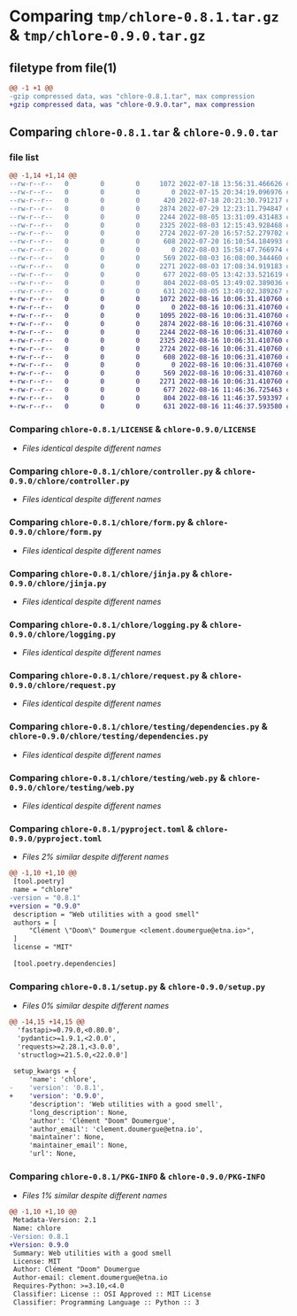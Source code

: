 # Comparing `tmp/chlore-0.8.1.tar.gz` & `tmp/chlore-0.9.0.tar.gz`

## filetype from file(1)

```diff
@@ -1 +1 @@
-gzip compressed data, was "chlore-0.8.1.tar", max compression
+gzip compressed data, was "chlore-0.9.0.tar", max compression
```

## Comparing `chlore-0.8.1.tar` & `chlore-0.9.0.tar`

### file list

```diff
@@ -1,14 +1,14 @@
--rw-r--r--   0        0        0     1072 2022-07-18 13:56:31.466626 chlore-0.8.1/LICENSE
--rw-r--r--   0        0        0        0 2022-07-15 20:34:19.096976 chlore-0.8.1/chlore/__init__.py
--rw-r--r--   0        0        0      420 2022-07-18 20:21:30.791217 chlore-0.8.1/chlore/config.py
--rw-r--r--   0        0        0     2874 2022-07-29 12:23:11.794847 chlore-0.8.1/chlore/controller.py
--rw-r--r--   0        0        0     2244 2022-08-05 13:31:09.431483 chlore-0.8.1/chlore/form.py
--rw-r--r--   0        0        0     2325 2022-08-03 12:15:43.928468 chlore-0.8.1/chlore/jinja.py
--rw-r--r--   0        0        0     2724 2022-07-20 16:57:52.279702 chlore-0.8.1/chlore/logging.py
--rw-r--r--   0        0        0      608 2022-07-20 16:10:54.184993 chlore-0.8.1/chlore/request.py
--rw-r--r--   0        0        0        0 2022-08-03 15:58:47.766974 chlore-0.8.1/chlore/testing/__init__.py
--rw-r--r--   0        0        0      569 2022-08-03 16:08:00.344460 chlore-0.8.1/chlore/testing/dependencies.py
--rw-r--r--   0        0        0     2271 2022-08-03 17:08:34.919183 chlore-0.8.1/chlore/testing/web.py
--rw-r--r--   0        0        0      677 2022-08-05 13:42:33.521619 chlore-0.8.1/pyproject.toml
--rw-r--r--   0        0        0      804 2022-08-05 13:49:02.389036 chlore-0.8.1/setup.py
--rw-r--r--   0        0        0      631 2022-08-05 13:49:02.389267 chlore-0.8.1/PKG-INFO
+-rw-r--r--   0        0        0     1072 2022-08-16 10:06:31.410760 chlore-0.9.0/LICENSE
+-rw-r--r--   0        0        0        0 2022-08-16 10:06:31.410760 chlore-0.9.0/chlore/__init__.py
+-rw-r--r--   0        0        0     1095 2022-08-16 10:06:31.410760 chlore-0.9.0/chlore/config.py
+-rw-r--r--   0        0        0     2874 2022-08-16 10:06:31.410760 chlore-0.9.0/chlore/controller.py
+-rw-r--r--   0        0        0     2244 2022-08-16 10:06:31.410760 chlore-0.9.0/chlore/form.py
+-rw-r--r--   0        0        0     2325 2022-08-16 10:06:31.410760 chlore-0.9.0/chlore/jinja.py
+-rw-r--r--   0        0        0     2724 2022-08-16 10:06:31.410760 chlore-0.9.0/chlore/logging.py
+-rw-r--r--   0        0        0      608 2022-08-16 10:06:31.410760 chlore-0.9.0/chlore/request.py
+-rw-r--r--   0        0        0        0 2022-08-16 10:06:31.410760 chlore-0.9.0/chlore/testing/__init__.py
+-rw-r--r--   0        0        0      569 2022-08-16 10:06:31.410760 chlore-0.9.0/chlore/testing/dependencies.py
+-rw-r--r--   0        0        0     2271 2022-08-16 10:06:31.410760 chlore-0.9.0/chlore/testing/web.py
+-rw-r--r--   0        0        0      677 2022-08-16 11:46:36.725463 chlore-0.9.0/pyproject.toml
+-rw-r--r--   0        0        0      804 2022-08-16 11:46:37.593397 chlore-0.9.0/setup.py
+-rw-r--r--   0        0        0      631 2022-08-16 11:46:37.593580 chlore-0.9.0/PKG-INFO
```

### Comparing `chlore-0.8.1/LICENSE` & `chlore-0.9.0/LICENSE`

 * *Files identical despite different names*

### Comparing `chlore-0.8.1/chlore/controller.py` & `chlore-0.9.0/chlore/controller.py`

 * *Files identical despite different names*

### Comparing `chlore-0.8.1/chlore/form.py` & `chlore-0.9.0/chlore/form.py`

 * *Files identical despite different names*

### Comparing `chlore-0.8.1/chlore/jinja.py` & `chlore-0.9.0/chlore/jinja.py`

 * *Files identical despite different names*

### Comparing `chlore-0.8.1/chlore/logging.py` & `chlore-0.9.0/chlore/logging.py`

 * *Files identical despite different names*

### Comparing `chlore-0.8.1/chlore/request.py` & `chlore-0.9.0/chlore/request.py`

 * *Files identical despite different names*

### Comparing `chlore-0.8.1/chlore/testing/dependencies.py` & `chlore-0.9.0/chlore/testing/dependencies.py`

 * *Files identical despite different names*

### Comparing `chlore-0.8.1/chlore/testing/web.py` & `chlore-0.9.0/chlore/testing/web.py`

 * *Files identical despite different names*

### Comparing `chlore-0.8.1/pyproject.toml` & `chlore-0.9.0/pyproject.toml`

 * *Files 2% similar despite different names*

```diff
@@ -1,10 +1,10 @@
 [tool.poetry]
 name = "chlore"
-version = "0.8.1"
+version = "0.9.0"
 description = "Web utilities with a good smell"
 authors = [
     "Clément \"Doom\" Doumergue <clement.doumergue@etna.io>",
 ]
 license = "MIT"
 
 [tool.poetry.dependencies]
```

### Comparing `chlore-0.8.1/setup.py` & `chlore-0.9.0/setup.py`

 * *Files 0% similar despite different names*

```diff
@@ -14,15 +14,15 @@
  'fastapi>=0.79.0,<0.80.0',
  'pydantic>=1.9.1,<2.0.0',
  'requests>=2.28.1,<3.0.0',
  'structlog>=21.5.0,<22.0.0']
 
 setup_kwargs = {
     'name': 'chlore',
-    'version': '0.8.1',
+    'version': '0.9.0',
     'description': 'Web utilities with a good smell',
     'long_description': None,
     'author': 'Clément "Doom" Doumergue',
     'author_email': 'clement.doumergue@etna.io',
     'maintainer': None,
     'maintainer_email': None,
     'url': None,
```

### Comparing `chlore-0.8.1/PKG-INFO` & `chlore-0.9.0/PKG-INFO`

 * *Files 1% similar despite different names*

```diff
@@ -1,10 +1,10 @@
 Metadata-Version: 2.1
 Name: chlore
-Version: 0.8.1
+Version: 0.9.0
 Summary: Web utilities with a good smell
 License: MIT
 Author: Clément "Doom" Doumergue
 Author-email: clement.doumergue@etna.io
 Requires-Python: >=3.10,<4.0
 Classifier: License :: OSI Approved :: MIT License
 Classifier: Programming Language :: Python :: 3
```

